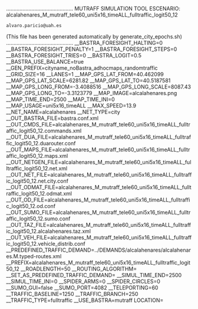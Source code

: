 .............................................
    MUTRAFF SIMULATION TOOL
    ESCENARIO: alcalahenares_M_mutraff_tele60_uni5x16_timeALL_fulltraffic_logit50_12

    alvaro.paricio@uah.es
(This file has been generated automatically by generate_city_epochs.sh)
.............................................
__BASTRA_FORESIGHT_HALTING=0
__BASTRA_FORESIGHT_PENALTY=1
__BASTRA_FORESIGHT_STEPS=0
__BASTRA_FORESIGHT_TRIES=0
__BASTRA_LOGIT=0.5
__BASTRA_USE_BALANCE=true
__GEN_PREFIX=cityname_noBastra_adhocmaps_randomtraffic
__GRID_SIZE=16
__LANES=1
__MAP_GPS_LAT_FROM=40.462099
__MAP_GPS_LAT_SCALE=6281.82
__MAP_GPS_LAT_TO=40.5187581
__MAP_GPS_LONG_FROM=-3.4088516
__MAP_GPS_LONG_SCALE=8087.43
__MAP_GPS_LONG_TO=-3.3123779
__MAP_IMAGE=alcalahenares.png
__MAP_TIME_END=2500
__MAP_TIME_INI=0
__MAP_USAGE=uni5x16_timeALL
__MAX_SPEED=13.9
__NET_NAME=alcalahenares
__NET_TYPE=city
__OUT_BASTRA_FILE=bastra.conf.xml
__OUT_CMDS_FILE=alcalahenares_M_mutraff_tele60_uni5x16_timeALL_fulltraffic_logit50_12.commands.xml
__OUT_DUA_FILE=alcalahenares_M_mutraff_tele60_uni5x16_timeALL_fulltraffic_logit50_12.duarouter.conf
__OUT_MAPS_FILE=alcalahenares_M_mutraff_tele60_uni5x16_timeALL_fulltraffic_logit50_12.maps.xml
__OUT_NETGEN_FILE=alcalahenares_M_mutraff_tele60_uni5x16_timeALL_fulltraffic_logit50_12.net.xml
__OUT_NET_FILE=alcalahenares_M_mutraff_tele60_uni5x16_timeALL_fulltraffic_logit50_12.net.city.conf
__OUT_ODMAT_FILE=alcalahenares_M_mutraff_tele60_uni5x16_timeALL_fulltraffic_logit50_12.odmat.xml
__OUT_OD_FILE=alcalahenares_M_mutraff_tele60_uni5x16_timeALL_fulltraffic_logit50_12.od.conf
__OUT_SUMO_FILE=alcalahenares_M_mutraff_tele60_uni5x16_timeALL_fulltraffic_logit50_12.sumo.conf
__OUT_TAZ_FILE=alcalahenares_M_mutraff_tele60_uni5x16_timeALL_fulltraffic_logit50_12.alcalahenares.taz.xml
__OUT_VEH_FILE=alcalahenares_M_mutraff_tele60_uni5x16_timeALL_fulltraffic_logit50_12.vehicle_distrib.conf
__PREDEFINED_TRAFFIC_DEMAND=../DEMANDS/alcalahenares/alcalahenares.M.typed-routes.xml
__PREFIX=alcalahenares_M_mutraff_tele60_uni5x16_timeALL_fulltraffic_logit50_12
__ROADLENGTH=50
__ROUTING_ALGORITHM=
__SET_AS_PREDEFINED_TRAFFIC_DEMAND=
__SIMUL_TIME_END=2500
__SIMUL_TIME_INI=0
__SPIDER_ARMS=0
__SPIDER_CIRCLES=0
__SUMO_GUI=false
__SUMO_PORT=4082
__TELEPORTING=60
__TRAFFIC_BASELINE=1250
__TRAFFIC_BRANCH=250
__TRAFFIC_TYPE=fulltraffic
__USE_BASTRA=mutraff
LOCATION=    <location netOffset="-465343.12,-4479111.07" convBoundary="0.00,0.00,8087.43,6281.82" origBoundary="-3.408842,40.462103,-3.312420,40.518754" projParameter="+proj=utm +zone=30 +ellps=WGS84 +datum=WGS84 +units=m +no_defs"/>
